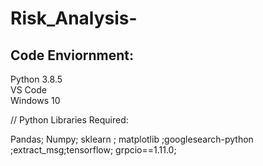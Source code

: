 # Risk_Analysis-

## Code Enviornment:

Python 3.8.5  
VS Code  
Windows 10  


//
Python Libraries Required:

Pandas; Numpy; sklearn ; matplotlib ;googlesearch-python ;extract_msg;tensorflow; grpcio==1.11.0;
